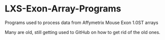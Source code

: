 LXS-Exon-Array-Programs
=======================

Programs used to process data from Affymetrix Mouse Exon 1.0ST arrays

Many are old, still getting used to GitHub on how to get rid of the old ones.

